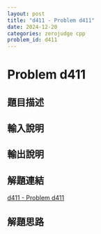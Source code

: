 ```yaml
---
layout: post
title: "d411 - Problem d411"
date: 2024-12-20
categories: zerojudge cpp
problem_id: d411
---
```


# Problem d411

## 題目描述



## 輸入說明



## 輸出說明



## 解題連結

[d411 - Problem d411](https://zerojudge.tw/ShowProblem?problemid=d411)

## 解題思路

